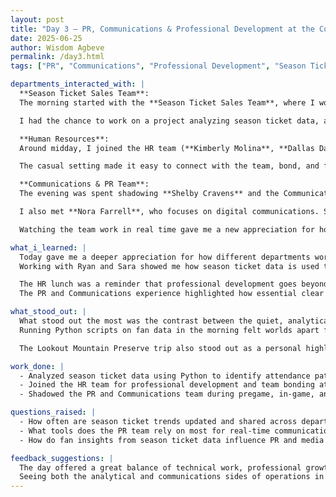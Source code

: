 ```yaml
---
layout: post
title: "Day 3 – PR, Communications & Professional Development at the Colorado Rockies"
date: 2025-06-25
author: Wisdom Agbeve
permalink: /day3.html
tags: ["PR", "Communications", "Professional Development", "Season Tickets", "Ryan Wetterich", "Sara Bergerson", "Shelby Cravens", "Nora Farrell"]

departments_interacted_with: |
  **Season Ticket Sales Team**:  
  The morning started with the **Season Ticket Sales Team**, where I worked closely with **Ryan Wetterich** and **Sara Bergerson**. They welcomed me into their space and treated me like part of the team from the start.  

  I had the chance to work on a project analyzing season ticket data, and for the first time, I used Python to dig into real Rockies datasets. Running scripts to identify attendance patterns and trends felt exciting — every line of code translated into understanding the habits of actual fans. Ryan shared how these insights help guide conversations with season ticket holders, while Sara explained how the data directly supports relationship-building strategies.  

  **Human Resources**:  
  Around midday, I joined the HR team (**Kimberly Molina**, **Dallas Davis**, **Charlene Hartt**, and **Krystina Rocha**) for lunch and a professional development activity at the **Lookout Mountain Preserve and Nature Center**. It was a refreshing change of pace from the office. We explored the scenic trails, talked about career growth, and even shared stories about life in Denver.  

  The casual setting made it easy to connect with the team, bond, and feel part of the Rockies family. It wasn’t just a work outing — it felt like a genuine effort to build relationships and make me feel valued.  

  **Communications & PR Team**:  
  The evening was spent shadowing **Shelby Cravens** and the Communications and PR team during game-day operations. From the **Press Club**, I got a front-row seat to how much coordination goes into running a live game. Shelby walked me through the pregame preparations, media interactions, and in-game updates, explaining how timing and messaging are everything.  

  I also met **Nora Farrell**, who focuses on digital communications. She explained how social media updates, live tweets, and digital content are coordinated in real time to keep fans engaged both in and out of the ballpark.  

  Watching the team work in real time gave me a new appreciation for how much goes on behind the scenes to keep fans informed and engaged. Every tweet, every press interaction, and every announcement was carefully planned — it was incredible to see that level of precision up close.  

what_i_learned: |
  Today gave me a deeper appreciation for how different departments work together to create a great fan experience.  
  Working with Ryan and Sara showed me how season ticket data is used to build strong, long-term relationships with fans, and how Python can help uncover valuable trends.  

  The HR lunch was a reminder that professional development goes beyond just technical skills — building relationships and feeling part of the culture is equally important.  
  The PR and Communications experience highlighted how essential clear messaging and coordination are during high-pressure game moments.  

what_stood_out: |
  What stood out the most was the contrast between the quiet, analytical morning and the fast-paced, high-energy evening.  
  Running Python scripts on fan data in the morning felt worlds apart from watching Shelby and her team coordinate live updates from the Press Club, but both were equally important to the fan experience.  

  The Lookout Mountain Preserve trip also stood out as a personal highlight — it was a chance to slow down, explore Denver’s beauty, and feel like part of a close-knit community within the Rockies organization.  

work_done: |
  - Analyzed season ticket data using Python to identify attendance patterns and trends.  
  - Joined the HR team for professional development and team bonding at Lookout Mountain Preserve.  
  - Shadowed the PR and Communications team during pregame, in-game, and postgame operations, observing real-time coordination and media interactions.  

questions_raised: |
  - How often are season ticket trends updated and shared across departments?  
  - What tools does the PR team rely on most for real-time communication during games?  
  - How do fan insights from season ticket data influence PR and media messaging?  

feedback_suggestions: |
  The day offered a great balance of technical work, professional growth, and real-time observation.  
  Seeing both the analytical and communications sides of operations in one day made everything feel connected, and the personal interactions — from Ryan and Sara’s guidance to the HR outing — made the experience feel meaningful and welcoming.  
---
```

